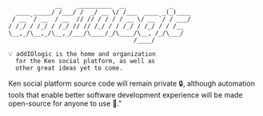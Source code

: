 ```
             __    __________  __            _     
  ____ _____/ /___/ /  _/ __ \/ /___  ____ _(_)____
 / __ `/ __  / __  // // / / / / __ \/ __ `/ / ___/
/ /_/ / /_/ / /_/ // // /_/ / / /_/ / /_/ / / /__  
\__,_/\__,_/\__,_/___/\____/_/\____/\__, /_/\___/  
                                   /____/                 
       
💡 addIOlogic is the home and organization
  for the Ken social platform, as well as
  other great ideas yet to come.
```
Ken social platform source code will remain private 🔒, 
although automation tools that enable better software development
experience will be made open-source for anyone to use 🤖."
